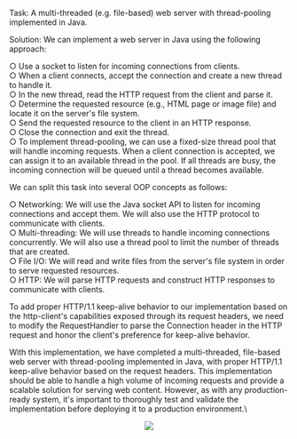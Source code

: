 Task: A multi-threaded (e.g. file-based) web server with thread-pooling implemented in Java.

Solution: We can implement a web server in Java using the following approach:

○ Use a socket to listen for incoming connections from clients.\
○ When a client connects, accept the connection and create a new thread to handle it.\
○ In the new thread, read the HTTP request from the client and parse it.\
○ Determine the requested resource (e.g., HTML page or image file) and locate it on the server's file system.\
○ Send the requested resource to the client in an HTTP response.\
○ Close the connection and exit the thread.\
○ To implement thread-pooling, we can use a fixed-size thread pool that will handle incoming requests. When a client connection is accepted, we can assign it to an available thread in the pool. If all threads are busy, the incoming connection will be queued until a thread becomes available.

We can split this task into several OOP concepts as follows:

○ Networking: We will use the Java socket API to listen for incoming connections and accept them. We will also use the HTTP protocol to communicate with clients.\
○ Multi-threading: We will use threads to handle incoming connections concurrently. We will also use a thread pool to limit the number of threads that are created.\
○ File I/O: We will read and write files from the server's file system in order to serve requested resources.\
○ HTTP: We will parse HTTP requests and construct HTTP responses to communicate with clients.

To add proper HTTP/1.1 keep-alive behavior to our implementation based on the http-client's capabilities exposed through its request headers, we need to modify the RequestHandler to parse the Connection header in the HTTP request and honor the client's preference for keep-alive behavior.

With this implementation, we have completed a multi-threaded, file-based web server with thread-pooling implemented in Java, with proper HTTP/1.1 keep-alive behavior based on the request headers. This implementation should be able to handle a high volume of incoming requests and provide a scalable solution for serving web content. However, as with any production-ready system, it's important to thoroughly test and validate the implementation before deploying it to a production environment.\

<p align="center"><img src="https://i.ibb.co/1QNXc6B/BENCH-10-100.png"/></p>

